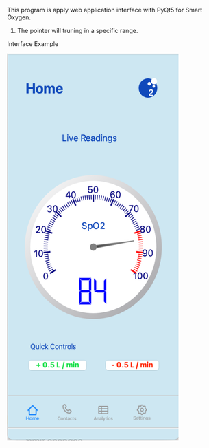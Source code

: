 This program is apply web application interface with PyQt5 for Smart Oxygen. 

1. The pointer will truning in a specific range.

Interface Example
<div align=left><img width="400" height="900" src="https://github.com/Tanlion/SPO2/blob/master/Interface.png"/></div>
